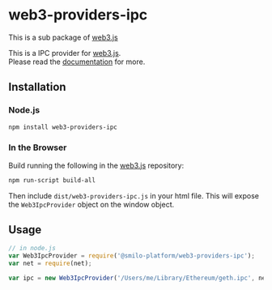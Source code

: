 # web3-providers-ipc

This is a sub package of [web3.js][repo]

This is a IPC provider for [web3.js][repo].   
Please read the [documentation][docs] for more.

## Installation

### Node.js

```bash
npm install web3-providers-ipc
```

### In the Browser

Build running the following in the [web3.js][repo] repository:

```bash
npm run-script build-all
```

Then include `dist/web3-providers-ipc.js` in your html file.
This will expose the `Web3IpcProvider` object on the window object.


## Usage

```js
// in node.js
var Web3IpcProvider = require('@smilo-platform/web3-providers-ipc');
var net = require(net);

var ipc = new Web3IpcProvider('/Users/me/Library/Ethereum/geth.ipc', net);
```


[docs]: http://web3js.readthedocs.io/en/1.0/
[repo]: https://github.com/ethereum/web3.js


